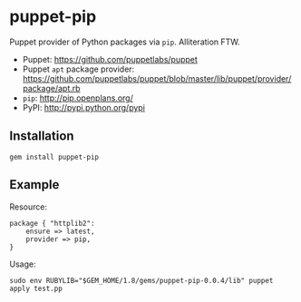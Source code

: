 puppet-pip
==========

Puppet provider of Python packages via `pip`.  Alliteration FTW.

* Puppet: <https://github.com/puppetlabs/puppet>
* Puppet `apt` package provider: <https://github.com/puppetlabs/puppet/blob/master/lib/puppet/provider/package/apt.rb>
* `pip`: <http://pip.openplans.org/>
* PyPI: <http://pypi.python.org/pypi>

Installation
------------

	gem install puppet-pip

Example
-------

Resource:

	package { "httplib2":
		ensure => latest,
		provider => pip,
	}

Usage:

	sudo env RUBYLIB="$GEM_HOME/1.8/gems/puppet-pip-0.0.4/lib" puppet apply test.pp
